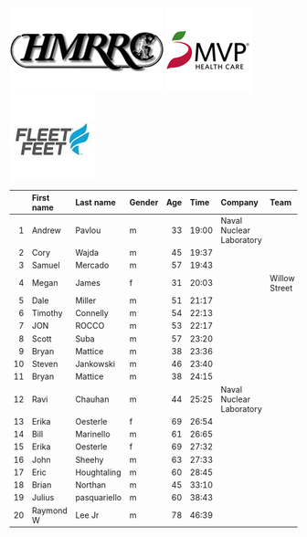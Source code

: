 ![image](hmrrc_65h.jpg) ![image](MVP-1.jpg)  ![image](FF_Logo_Stacked_7-150x118.jpg)  

|    | First name   | Last name    | Gender   |   Age | Time   | Company                  | Team          |   age_grade |
|---:|:-------------|:-------------|:---------|------:|:-------|:-------------------------|:--------------|------------:|
|  1 | Andrew       | Pavlou       | m        |    33 | 19:00  | Naval Nuclear Laboratory |               |       68.06 |
|  2 | Cory         | Wajda        | m        |    45 | 19:37  |                          |               |       71.62 |
|  3 | Samuel       | Mercado      | m        |    57 | 19:43  |                          |               |       78.47 |
|  4 | Megan        | James        | f        |    31 | 20:03  |                          | Willow Street |       73.5  |
|  5 | Dale         | Miller       | m        |    51 | 21:17  |                          |               |       69.19 |
|  6 | Timothy      | Connelly     | m        |    54 | 22:13  |                          |               |       67.92 |
|  7 | JON          | ROCCO        | m        |    53 | 22:17  |                          |               |       67.16 |
|  8 | Scott        | Suba         | m        |    57 | 23:20  |                          |               |       66.3  |
|  9 | Bryan        | Mattice      | m        |    38 | 23:36  |                          |               |       56.5  |
| 10 | Steven       | Jankowski    | m        |    46 | 23:40  |                          |               |       59.82 |
| 11 | Bryan        | Mattice      | m        |    38 | 24:15  |                          |               |       54.99 |
| 12 | Ravi         | Chauhan      | m        |    44 | 25:25  | Naval Nuclear Laboratory |               |       54.86 |
| 13 | Erika        | Oesterle     | f        |    69 | 26:54  |                          |               |       77.23 |
| 14 | Bill         | Marinello    | m        |    61 | 26:65  |                          |               |       59.11 |
| 15 | Erika        | Oesterle     | f        |    69 | 27:32  |                          |               |       75.45 |
| 16 | John         | Sheehy       | m        |    63 | 27:33  |                          |               |       59.15 |
| 17 | Eric         | Houghtaling  | m        |    60 | 28:45  |                          |               |       55.21 |
| 18 | Brian        | Northan      | m        |    45 | 33:10  |                          |               |       42.36 |
| 19 | Julius       | pasquariello | m        |    60 | 38:43  |                          |               |       41    |
| 20 | Raymond W    | Lee Jr       | m        |    78 | 46:39  |                          |               |       42.53 |